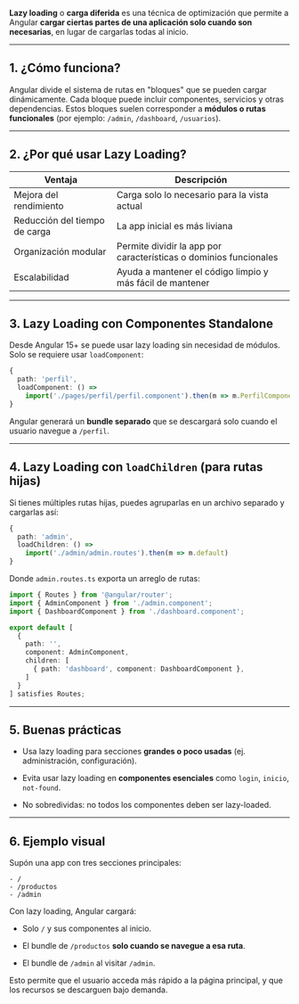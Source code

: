 
**Lazy loading** o **carga diferida** es una técnica de optimización que permite a Angular **cargar ciertas partes de una aplicación solo cuando son necesarias**, en lugar de cargarlas todas al inicio.

---

## 1. ¿Cómo funciona?

Angular divide el sistema de rutas en "bloques" que se pueden cargar dinámicamente. Cada bloque puede incluir componentes, servicios y otras dependencias. Estos bloques suelen corresponder a **módulos o rutas funcionales** (por ejemplo: `/admin`, `/dashboard`, `/usuarios`).

---

## 2. ¿Por qué usar Lazy Loading?

|Ventaja|Descripción|
|---|---|
|Mejora del rendimiento|Carga solo lo necesario para la vista actual|
|Reducción del tiempo de carga|La app inicial es más liviana|
|Organización modular|Permite dividir la app por características o dominios funcionales|
|Escalabilidad|Ayuda a mantener el código limpio y más fácil de mantener|

---

## 3. Lazy Loading con Componentes Standalone

Desde Angular 15+ se puede usar lazy loading sin necesidad de módulos. Solo se requiere usar `loadComponent`:

```ts
{
  path: 'perfil',
  loadComponent: () =>
    import('./pages/perfil/perfil.component').then(m => m.PerfilComponent)
}
```

Angular generará un **bundle separado** que se descargará solo cuando el usuario navegue a `/perfil`.

---

## 4. Lazy Loading con `loadChildren` (para rutas hijas)

Si tienes múltiples rutas hijas, puedes agruparlas en un archivo separado y cargarlas así:

```ts
{
  path: 'admin',
  loadChildren: () =>
    import('./admin/admin.routes').then(m => m.default)
}
```

Donde `admin.routes.ts` exporta un arreglo de rutas:

```ts
import { Routes } from '@angular/router';
import { AdminComponent } from './admin.component';
import { DashboardComponent } from './dashboard.component';

export default [
  {
    path: '',
    component: AdminComponent,
    children: [
      { path: 'dashboard', component: DashboardComponent },
    ]
  }
] satisfies Routes;
```

---

## 5. Buenas prácticas

- Usa lazy loading para secciones **grandes o poco usadas** (ej. administración, configuración).
    
- Evita usar lazy loading en **componentes esenciales** como `login`, `inicio`, `not-found`.
    
- No sobredividas: no todos los componentes deben ser lazy-loaded.
    

---

## 6. Ejemplo visual

Supón una app con tres secciones principales:

```
- /
- /productos
- /admin
```

Con lazy loading, Angular cargará:

- Solo `/` y sus componentes al inicio.
    
- El bundle de `/productos` **solo cuando se navegue a esa ruta**.
    
- El bundle de `/admin` al visitar `/admin`.
    

Esto permite que el usuario acceda más rápido a la página principal, y que los recursos se descarguen bajo demanda.
